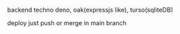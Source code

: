 backend techno deno, oak(expressjs like), turso(sqliteDB)

deploy
just push or merge in main branch
